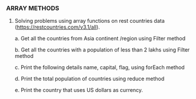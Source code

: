 ### ARRAY METHODS
1. Solving problems using array functions on rest countries data (https://restcountries.com/v3.1/all).
 
   a. Get all the countries from Asia continent /region using Filter method

   b. Get all the countries with a population of less than 2 lakhs using Filter method

   c. Print the following details name, capital, flag, using forEach method

   d. Print the total population of countries using reduce method

   e. Print the country that uses US dollars as currency.
